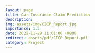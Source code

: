 ```yaml
---
layout: page
title: Car Insurance Claim Prediction
description:  
img: assets/img/CICP_Report.jpg
importance: 1.5
date: 2022-11-29 11:01:00 +0800
redirect: assets/pdf/CICP_Report.pdf
category: Project
---
```

